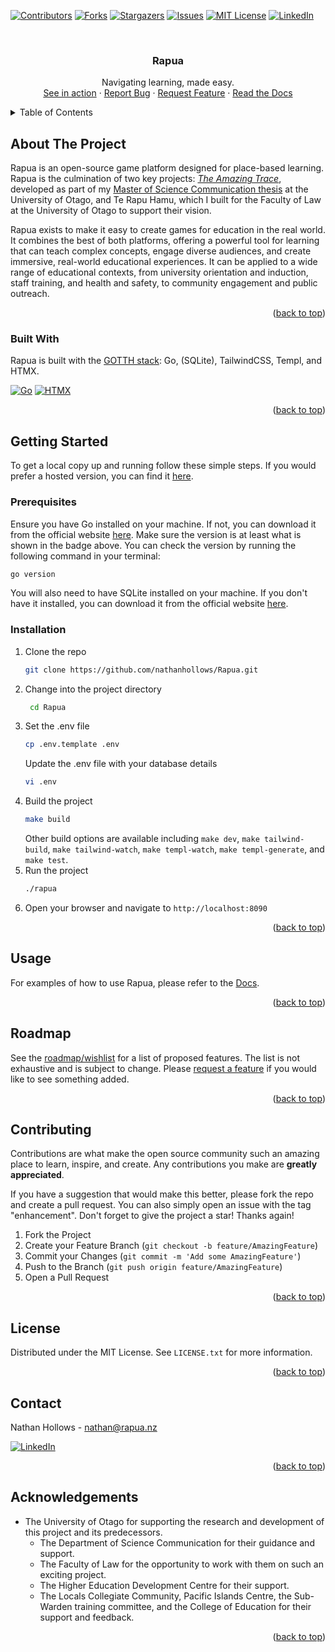 <!-- Improved compatibility of back to top link: See: https://github.com/othneildrew/Best-README-Template/pull/73 -->
<a id="readme-top"></a>


<!-- PROJECT SHIELDS -->
[![Contributors][contributors-shield]][contributors-url]
[![Forks][forks-shield]][forks-url]
[![Stargazers][stars-shield]][stars-url]
[![Issues][issues-shield]][issues-url]
[![MIT License][license-shield]][license-url]
[![LinkedIn][linkedin-shield]][linkedin-url]



<!-- PROJECT LOGO -->
<br />
<div align="center">
  <!-- <a href="https://github.com/nathanhollows/Rapua"> -->
  <!--   <img src="images/logo.png" alt="Logo" width="80" height="80"> -->
  <!-- </a> -->

  <h3 align="center">Rapua</h3>

  <p align="center">
        Navigating learning, made easy.
    <br />
    <a href="https://rapua.nz">See in action</a>
    ·
    <a href="https://github.com/nathanhollows/Rapua/issues/new?assignees=&labels=&projects=&template=bug_report.md">Report Bug</a>
    ·
    <a href="https://github.com/nathanhollows/Rapua/issues/new?assignees=&labels=&projects=&template=feature_request.md">Request Feature</a>
    ·
    <a href="https://rapua.nz/docs/">Read the Docs</a>
  </p>
</div>



<!-- TABLE OF CONTENTS -->
<details>
  <summary>Table of Contents</summary>
  <ol>
    <li>
      <a href="#about-the-project">About The Project</a>
      <ul>
        <li><a href="#built-with">Built With</a></li>
      </ul>
    </li>
    <li>
      <a href="#getting-started">Getting Started</a>
      <ul>
        <li><a href="#prerequisites">Prerequisites</a></li>
        <li><a href="#installation">Installation</a></li>
      </ul>
    </li>
    <li><a href="#usage">Usage</a></li>
    <li><a href="#roadmap">Roadmap</a></li>
    <li><a href="#contributing">Contributing</a></li>
    <li><a href="#license">License</a></li>
    <li><a href="#contact">Contact</a></li>
    <li><a href="#acknowledgments">Acknowledgments</a></li>
  </ol>
</details>



<!-- ABOUT THE PROJECT -->
## About The Project

Rapua is an open-source game platform designed for place-based learning. Rapua is the culmination of two key projects: [*The Amazing Trace*](https://github.com/nathanhollows/AmazingTrace), developed as part of my [Master of Science Communication thesis](https://ourarchive.otago.ac.nz/esploro/outputs/9926546072901891) at the University of Otago, and Te Rapu Hamu, which I built for the Faculty of Law at the University of Otago to support their vision.

Rapua exists to make it easy to create games for education in the real world. It combines the best of both platforms, offering a powerful tool for learning that can teach complex concepts, engage diverse audiences, and create immersive, real-world educational experiences. It can be applied to a wide range of educational contexts, from university orientation and induction, staff training, and health and safety, to community engagement and public outreach.

<p align="right">(<a href="#readme-top">back to top</a>)</p>



### Built With

Rapua is built with the [GOTTH stack](https://github.com/TomDoesTech/GOTTH): Go, (SQLite), TailwindCSS, Templ, and HTMX.

[![Go][go]][go-url] [![HTMX][htmx]][htmx-url]

<p align="right">(<a href="#readme-top">back to top</a>)</p>



<!-- GETTING STARTED -->
## Getting Started

To get a local copy up and running follow these simple steps. If you would prefer a hosted version, you can find it [here](https://rapua.nz).

### Prerequisites

Ensure you have Go installed on your machine. If not, you can download it from the official website [here](https://golang.org/). Make sure the version is at least what is shown in the badge above. You can check the version by running the following command in your terminal:

```sh
go version
```

You will also need to have SQLite installed on your machine. If you don't have it installed, you can download it from the official website [here](https://www.sqlite.org/download.html).

### Installation

1. Clone the repo
   ```sh
   git clone https://github.com/nathanhollows/Rapua.git
   ```
2. Change into the project directory
   ```sh
    cd Rapua
    ```
3. Set the .env file
    ```sh
    cp .env.template .env
    ```
    Update the .env file with your database details
    ```sh
    vi .env
    ```
3. Build the project
    ```sh
    make build
    ```
    Other build options are available including `make dev`, `make tailwind-build`, `make tailwind-watch`, `make templ-watch`, `make templ-generate`, and `make test`.
4. Run the project
    ```sh
    ./rapua
    ```
5. Open your browser and navigate to `http://localhost:8090`
    

<p align="right">(<a href="#readme-top">back to top</a>)</p>



<!-- USAGE EXAMPLES -->
## Usage

For examples of how to use Rapua, please refer to the [Docs](https://rapua.nz/docs).

<p align="right">(<a href="#readme-top">back to top</a>)</p>



<!-- ROADMAP -->
## Roadmap

See the [roadmap/wishlist](https://rapua.nz/docs/developer/roadmap) for a list of proposed features. The list is not exhaustive and is subject to change. Please [request a feature](https://github.com/nathanhollows/Rapua/issues/new?assignees=&labels=&projects=&template=feature_request.md) if you would like to see something added.

<p align="right">(<a href="#readme-top">back to top</a>)</p>



<!-- CONTRIBUTING -->
## Contributing

Contributions are what make the open source community such an amazing place to learn, inspire, and create. Any contributions you make are **greatly appreciated**.

If you have a suggestion that would make this better, please fork the repo and create a pull request. You can also simply open an issue with the tag "enhancement".
Don't forget to give the project a star! Thanks again!

1. Fork the Project
2. Create your Feature Branch (`git checkout -b feature/AmazingFeature`)
3. Commit your Changes (`git commit -m 'Add some AmazingFeature'`)
4. Push to the Branch (`git push origin feature/AmazingFeature`)
5. Open a Pull Request

<!-- ### Top contributors: -->
<!---->
<!-- <a href="https://github.com/nathanhollows/Rapua/graphs/contributors"> -->
<!--   <img src="https://contrib.rocks/image?repo=nathanhollows/Rapua" alt="contrib.rocks image" /> -->
<!-- </a> -->

<p align="right">(<a href="#readme-top">back to top</a>)</p>



<!-- LICENSE -->
## License

Distributed under the MIT License. See `LICENSE.txt` for more information.

<p align="right">(<a href="#readme-top">back to top</a>)</p>



<!-- CONTACT -->
## Contact

Nathan Hollows - nathan@rapua.nz 

[![LinkedIn][linkedin-shield]][linkedin-url]

<p align="right">(<a href="#readme-top">back to top</a>)</p>



<!-- ACKNOWLEDGMENTS -->
## Acknowledgements

* The University of Otago for supporting the research and development of this project and its predecessors.
    * The Department of Science Communication for their guidance and support.
    * The Faculty of Law for the opportunity to work with them on such an exciting project.
    * The Higher Education Development Centre for their support.
    * The Locals Collegiate Community, Pacific Islands Centre, the Sub-Warden training committee, and the College of Education for their support and feedback.


<p align="right">(<a href="#readme-top">back to top</a>)</p>



<!-- MARKDOWN LINKS & IMAGES -->
<!-- https://www.markdownguide.org/basic-syntax/#reference-style-links -->
[contributors-shield]: https://img.shields.io/github/contributors/nathanhollows/Rapua.svg?style=for-the-badge
[contributors-url]: https://github.com/nathanhollows/Rapua/graphs/contributors
[forks-shield]: https://img.shields.io/github/forks/nathanhollows/Rapua.svg?style=for-the-badge
[forks-url]: https://github.com/nathanhollows/Rapua/network/members
[stars-shield]: https://img.shields.io/github/stars/nathanhollows/Rapua.svg?style=for-the-badge
[stars-url]: https://github.com/nathanhollows/Rapua/stargazers
[issues-shield]: https://img.shields.io/github/issues/nathanhollows/rapua.svg?style=for-the-badge
[issues-url]: https://github.com/nathanhollows/Rapua/issues
[license-shield]: https://img.shields.io/github/license/nathanhollows/Rapua.svg?style=for-the-badge
[license-url]: https://github.com/nathanhollows/Rapua/blob/master/LICENSE
[linkedin-shield]: https://img.shields.io/badge/-LinkedIn-black.svg?style=for-the-badge&logo=linkedin&colorB=555
[linkedin-url]: https://linkedin.com/in/nathanhollows
[product-screenshot]: images/screenshot.png
[go]: https://img.shields.io/github/go-mod/go-version/nathanhollows/Rapua?style=for-the-badge
[go-url]: https://go.dev/
[htmx]: https://img.shields.io/badge/HTMX-36C?logo=htmx&logoColor=fff&style=for-the-badge
[htmx-url]: https://htmx.org/
